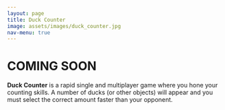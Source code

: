 ```yaml
---
layout: page
title: Duck Counter
image: assets/images/duck_counter.jpg
nav-menu: true
---
```


# COMING SOON

**Duck Counter** is a rapid single and multiplayer game where you hone your counting skills. A number of ducks (or other objects) will appear and you must select the correct amount faster than your opponent.
  
